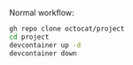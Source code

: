 Normal workflow:

```sh
gh repo clone octocat/project
cd project
devcontainer up -d
devcontainer down
```
